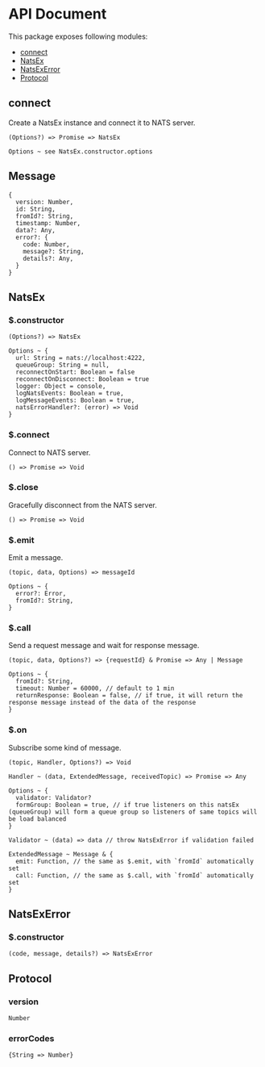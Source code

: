 # API Document

This package exposes following modules:

- [connect](#connect)
- [NatsEx](#natsex)
- [NatsExError](#natsexerror)
- [Protocol](#protocol)

## connect

Create a NatsEx instance and connect it to NATS server.

```
(Options?) => Promise => NatsEx

Options ~ see NatsEx.constructor.options
```

## Message

```
{
  version: Number,
  id: String,
  fromId?: String,
  timestamp: Number,
  data?: Any,
  error?: {
    code: Number,
    message?: String,
    details?: Any, 
  }
}
```

## NatsEx

### $.constructor

```
(Options?) => NatsEx

Options ~ {
  url: String = nats://localhost:4222,
  queueGroup: String = null,
  reconnectOnStart: Boolean = false
  reconnectOnDisconnect: Boolean = true
  logger: Object = console,
  logNatsEvents: Boolean = true,
  logMessageEvents: Boolean = true,
  natsErrorHandler?: (error) => Void
}
```

### $.connect

Connect to NATS server.

```
() => Promise => Void
```

### $.close

Gracefully disconnect from the NATS server.

```
() => Promise => Void
```

### $.emit

Emit a message.

```
(topic, data, Options) => messageId

Options ~ {
  error?: Error,
  fromId?: String,
}
```

### $.call

Send a request message and wait for response message.

```
(topic, data, Options?) => {requestId} & Promise => Any | Message

Options ~ {
  fromId?: String,
  timeout: Number = 60000, // default to 1 min
  returnResponse: Boolean = false, // if true, it will return the response message instead of the data of the response
}
```

### $.on

Subscribe some kind of message.

```
(topic, Handler, Options?) => Void

Handler ~ (data, ExtendedMessage, receivedTopic) => Promise => Any

Options ~ {
  validator: Validator?
  formGroup: Boolean = true, // if true listeners on this natsEx (queueGroup) will form a queue group so listeners of same topics will be load balanced 
}

Validator ~ (data) => data // throw NatsExError if validation failed

ExtendedMessage ~ Message & {
  emit: Function, // the same as $.emit, with `fromId` automatically set
  call: Function, // the same as $.call, with `fromId` automatically set
}
```

## NatsExError

### $.constructor

```
(code, message, details?) => NatsExError
```

## Protocol

### version

```
Number
```

### errorCodes

```
{String => Number}
```